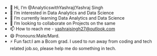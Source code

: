- 👋 Hi, I’m @AnalyticswithYashraj(Yashraj Singh
- 👀 I’m interested in Data Analytics and Data Science
- 🌱 I’m currently learning Data Analytics and Data Science
- 💞️ I’m looking to collaborate on Projects on the same
- 📫 How to reach me - yashrajsingh27@outlook.com
- 😄 Pronouns:Male/Mard.
- ⚡ Fun fact:I am a Bcom grad. I used to run away from coding and tech related job.so, please help me do something in tech.

<!---
AnalyticswithYashraj/AnalyticswithYashraj is a ✨ special ✨ repository because its `README.md` (this file) appears on your GitHub profile.
You can click the Preview link to take a look at your changes.
--->
